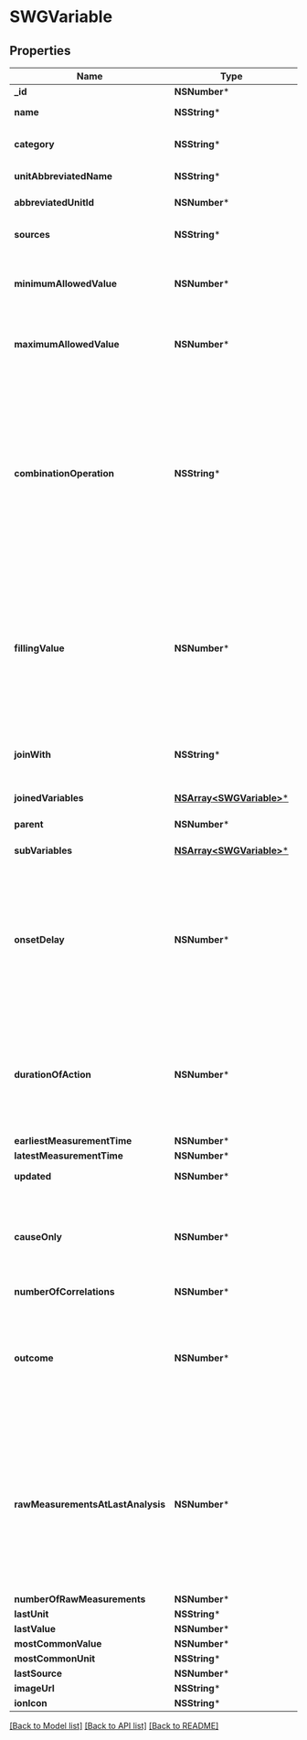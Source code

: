 # SWGVariable

## Properties
Name | Type | Description | Notes
------------ | ------------- | ------------- | -------------
**_id** | **NSNumber*** | Variable ID | [optional] 
**name** | **NSString*** | User-defined variable display name. | 
**category** | **NSString*** | Variable category like Mood, Sleep, Physical Activity, Treatment, Symptom, etc. | 
**unitAbbreviatedName** | **NSString*** | Abbreviated name of the default unit for the variable | 
**abbreviatedUnitId** | **NSNumber*** | Id of the default unit for the variable | 
**sources** | **NSString*** | Comma-separated list of source names to limit variables to those sources | 
**minimumAllowedValue** | **NSNumber*** | The minimum allowed value for measurements. While you can record a value below this minimum, it will be excluded from the correlation analysis. | 
**maximumAllowedValue** | **NSNumber*** | The maximum allowed value for measurements. While you can record a value above this maximum, it will be excluded from the correlation analysis. | 
**combinationOperation** | **NSString*** | Way to aggregate measurements over time. Options are \&quot;MEAN\&quot; or \&quot;SUM\&quot;. SUM should be used for things like minutes of exercise.  If you use MEAN for exercise, then a person might exercise more minutes in one day but add separate measurements that were smaller.  So when we are doing correlational analysis, we would think that the person exercised less that day even though they exercised more.  Conversely, we must use MEAN for things such as ratings which cannot be SUMMED. | 
**fillingValue** | **NSNumber*** | When it comes to analysis to determine the effects of this variable, knowing when it did not occur is as important as knowing when it did occur. For example, if you are tracking a medication, it is important to know when you did not take it, but you do not have to log zero values for all the days when you haven&#39;t taken it. Hence, you can specify a filling value (typically 0) to insert whenever data is missing. | 
**joinWith** | **NSString*** | The Variable this Variable should be joined with. If the variable is joined with some other variable then it is not shown to user in the list of variables. | 
**joinedVariables** | [**NSArray&lt;SWGVariable&gt;***](SWGVariable.md) | Array of Variables that are joined with this Variable | 
**parent** | **NSNumber*** | Id of the parent variable if this variable has any parent | 
**subVariables** | [**NSArray&lt;SWGVariable&gt;***](SWGVariable.md) | Array of Variables that are sub variables to this Variable | 
**onsetDelay** | **NSNumber*** | The amount of time in seconds that elapses after the predictor/stimulus event before the outcome as perceived by a self-tracker is known as the “onset delay”. For example, the “onset delay” between the time a person takes an aspirin (predictor/stimulus event) and the time a person perceives a change in their headache severity (outcome) is approximately 30 minutes. | 
**durationOfAction** | **NSNumber*** | The amount of time over which a predictor/stimulus event can exert an observable influence on an outcome variable’s value. For instance, aspirin (stimulus/predictor) typically decreases headache severity for approximately four hours (duration of action) following the onset delay. | 
**earliestMeasurementTime** | **NSNumber*** | Earliest measurement time | 
**latestMeasurementTime** | **NSNumber*** | Latest measurement time | 
**updated** | **NSNumber*** | When this variable or its settings were last updated | 
**causeOnly** | **NSNumber*** | A value of 1 indicates that this variable is generally a cause in a causal relationship.  An example of a causeOnly variable would be a variable such as Cloud Cover which would generally not be influenced by the behaviour of the user. | 
**numberOfCorrelations** | **NSNumber*** | Number of correlations | 
**outcome** | **NSNumber*** | Outcome variables (those with &#x60;outcome&#x60; &#x3D;&#x3D; 1) are variables for which a human would generally want to identify the influencing factors. These include symptoms of illness, physique, mood, cognitive performance, etc.  Generally correlation calculations are only performed on outcome variables. | 
**rawMeasurementsAtLastAnalysis** | **NSNumber*** | The number of measurements that a given user had for this variable the last time a correlation calculation was performed. Generally correlation values are only updated once the current number of measurements for a variable is more than 10% greater than the rawMeasurementsAtLastAnalysis.  This avoids a computationally-demanding recalculation when there&#39;s not enough new data to make a significant difference in the correlation. | 
**numberOfRawMeasurements** | **NSNumber*** | Number of measurements | 
**lastUnit** | **NSString*** | Last unit | 
**lastValue** | **NSNumber*** | Last value | 
**mostCommonValue** | **NSNumber*** | Most common value | 
**mostCommonUnit** | **NSString*** | Most common unit | 
**lastSource** | **NSNumber*** | Last source | 
**imageUrl** | **NSString*** |  | [optional] 
**ionIcon** | **NSString*** |  | [optional] 

[[Back to Model list]](../README.md#documentation-for-models) [[Back to API list]](../README.md#documentation-for-api-endpoints) [[Back to README]](../README.md)



